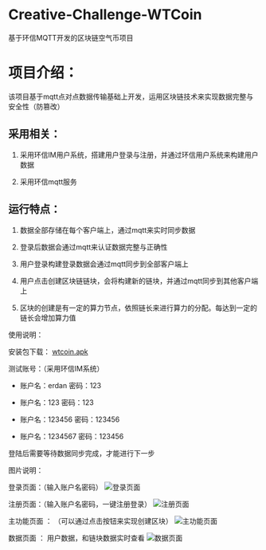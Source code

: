 # Creative-Challenge-WTCoin
基于环信MQTT开发的区块链空气币项目


# 项目介绍：

该项目基于mqtt点对点数据传输基础上开发，运用区块链技术来实现数据完整与安全性（防篡改）

## 采用相关：

1. 采用环信IM用户系统，搭建用户登录与注册，并通过环信用户系统来构建用户数据

2. 采用环信mqtt服务

## 运行特点：

1. 数据全部存储在每个客户端上，通过mqtt来实时同步数据

2. 登录后数据会通过mqtt来认证数据完整与正确性

3. 用户登录构建登录数据会通过mqtt同步到全部客户端上

4. 用户点击创建区块链链块，会将构建新的链块，并通过mqtt同步到其他客户端上

5. 区块的创建是有一定的算力节点，依照链长来进行算力的分配。每达到一定的链长会增加算力值


使用说明：

安装包下载：
[wtcoin.apk](assets/com.kangaroo.wtcoin-release-v1.0.0-20210622170026L.apk)

测试账号：（采用环信IM系统）

- 账户名：erdan 密码：123

- 账户名：123 密码：123

- 账户名：123456 密码：123456

- 账户名：1234567 密码：123456

登陆后需要等待数据同步完成，才能进行下一步

图片说明：

登录页面：（输入账户名密码）
![登录页面](assets/wtcoin_02.jpg)

注册页面：（输入账户名密码，一键注册登录）
![注册页面](assets/wtcoin_03.jpg)

主功能页面 ： （可以通过点击按钮来实现创建区块）
![主功能页面](assets/wtcoin_01.jpg)

数据页面 ： 用户数据，和链块数据实时查看
![数据页面](assets/wtcoin_04.jpg)
